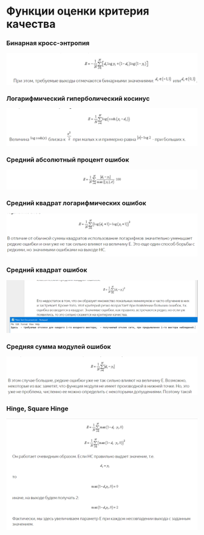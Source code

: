  

# Функции оценки критерия качества

### Бинарная кросс-энтропия
![](2.%20Theory/Машинное%20обучение/6.%20Функции%20оценки%20критерия%20качества/6.%20Бинарная%20кросс-энтропия.png)
### Логарифмический гиперболический косинус
![](2.%20Theory/Машинное%20обучение/6.%20Функции%20оценки%20критерия%20качества/6.%20Логарифмический%20гиперболический%20косинус.png)
### Средний абсолютный процент ошибок
![](2.%20Theory/Машинное%20обучение/6.%20Функции%20оценки%20критерия%20качества/6.%20Средний%20абсолютный%20процент%20ошибок.png)
### Средний квадрат логарифмических ошибок
![](2.%20Theory/Машинное%20обучение/6.%20Функции%20оценки%20критерия%20качества/6.%20Средний%20квадрат%20логарифмических%20ошибок.png)
### Средний квадрат ошибок
![](2.%20Theory/Машинное%20обучение/6.%20Функции%20оценки%20критерия%20качества/6.%20Средний%20квадрат%20ошибок.png)
### Средняя сумма модулей ошибок
![](2.%20Theory/Машинное%20обучение/6.%20Функции%20оценки%20критерия%20качества/6.%20Средняя%20сумма%20модулей%20ошибок.png)
### Hinge, Square Hinge
![](2.%20Theory/Машинное%20обучение/6.%20Функции%20оценки%20критерия%20качества/6.%20Hinge,%20Square%20Hinge.png)